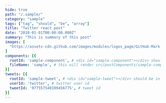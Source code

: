 ```yaml
---
hide: true
path: "/.sample/"
category: "sample"
tags: ["tag", "should", "be", "array"]
title: "Twitter react post"
date: "2018-01-01T00:00:00.000Z"
summary: "This is summary of this post"
images: [
  "https://assets-cdn.github.com/images/modules/logos_page/GitHub-Mark.png"
]
components: [{
  rootId: 'sample-component', # <div id="sample-component"></div> should be in contents
  fileName: 'sample', # this will render src/postComponents/sample-component/index.jsx
}]
tweets: [{
  rootId: 'sample-tweet', # <div id="sample-tweet"></div> should be in contents
  userId: 'twitter', # twitter user id
  tweetId: '977557540199456775', # tweet id
}]
---
```


<div id="sample-component"></div>
<div id="sample-tweet"></div>
